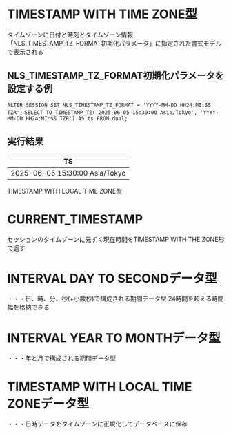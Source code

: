 # TIMESTAMP WITH TIME ZONE型
タイムゾーンに日付と時刻とタイムゾーン情報
「NLS_TIMESTAMP_TZ_FORMAT初期化パラメータ」に指定された書式モデルで表示される
## NLS_TIMESTAMP_TZ_FORMAT初期化パラメータを設定する例
`ALTER SESSION SET NLS_TIMESTAMP_TZ_FORMAT = 'YYYY-MM-DD HH24:MI:SS TZR';`
`SELECT TO_TIMESTAMP_TZ('2025-06-05 15:30:00 Asia/Tokyo', 'YYYY-MM-DD HH24:MI:SS TZR') AS ts FROM dual;`
## 実行結果

| TS                             |
| ------------------------------ |
| 2025-06-05 15:30:00 Asia/Tokyo |

TIMESTAMP WITH LOCAL TIME ZONE型



# CURRENT_TIMESTAMP
セッションのタイムゾーンに元ずく現在時間をTIMESTAMP WITH THE ZONE形で返す
# INTERVAL DAY TO SECONDデータ型
・・・日、時、分、秒(+小数秒)で構成される期間データ型
24時間を超える時間幅を格納できる
# INTERVAL YEAR TO MONTHデータ型
・・・年と月で構成される期間データ型
# TIMESTAMP WITH LOCAL TIME ZONEデータ型
・・・日時データをタイムゾーンに正規化してデータベースに保存